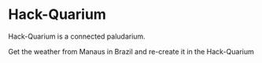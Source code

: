 # Hack-Quarium

Hack-Quarium is a connected paludarium.

Get the weather from Manaus in Brazil and re-create it in the Hack-Quarium

